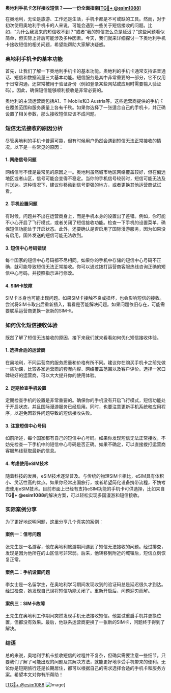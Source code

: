 **奥地利手机卡怎样接收短信？——一份全面指南[[TG💪+ @esim1088](https://t.me/s/esim1088)]**

在奥地利，无论是旅游、工作还是生活，手机卡都是不可或缺的工具。然而，对于初次使用奥地利手机卡的人来说，可能会遇到一些关于短信接收的问题。比如，“为什么我发来的短信收不到？”或者“我的短信怎么总是延迟？”这些问题看似简单，但实际上背后可能涉及多种因素。今天，我们就来详细探讨一下奥地利手机卡接收短信的相关问题，希望能帮助大家解决疑惑。

### 奥地利手机卡的基本功能

首先，让我们了解一下奥地利手机卡的基本功能。奥地利的手机卡通常支持语音通话、短信和数据流量三大基本功能。短信服务是其中非常重要的一部分，它不仅用于日常沟通，还常常被用于验证身份（例如登录某些网站或应用时需要输入验证码）。因此，确保短信能够顺利接收是非常必要的。

奥地利的主流运营商包括A1、T-Mobile和3 Austria等。这些运营商提供的手机卡在覆盖范围和服务质量上各有千秋。如果你选择了一张适合自己的手机卡，并正确设置了相关参数，那么接收短信应该不成问题。

### 短信无法接收的原因分析

尽管奥地利的手机卡普遍可靠，但有时候用户仍然会遇到短信无法正常接收的情况。以下是一些常见的原因：

#### 1. 网络信号问题

网络信号不佳是最常见的原因之一。奥地利虽然城市地区网络覆盖较好，但在偏远地区或者山区，信号可能会变得不稳定。当你的手机信号较弱时，短信可能无法及时送达。这种情况下，建议你移动到信号更强的地方，或者更换其他运营商试试看。

#### 2. 手机设置问题

有时候，问题并不出在运营商身上，而是手机本身的设置出了差错。例如，你可能不小心开启了飞行模式，或者关闭了短信接收功能。检查一下手机的设置菜单，确保短信功能处于开启状态。此外，还要确认是否启用了国际漫游服务，因为如果没有启用，国外发送的短信可能无法收到。

#### 3. 短信中心号码错误

每个国家的短信中心号码都不尽相同。如果你的手机中存储的短信中心号码不正确，就可能导致短信无法正常接收。你可以通过拨打运营商客服热线咨询正确的短信中心号码，并按照指示进行修改。

#### 4. SIM卡故障

SIM卡本身也可能出现问题。如果SIM卡接触不良或损坏，也会影响短信的接收。尝试将SIM卡取出后重新插入，看看是否能解决问题。如果问题依旧存在，可能需要联系运营商更换一张新的SIM卡。

### 如何优化短信接收体验

既然了解了短信无法接收的原因，接下来我们就来看看如何优化短信接收体验。

#### 1. 选择合适的运营商

在奥地利，不同运营商的服务质量和价格有所不同。建议你在购买手机卡之前先做一些功课，比较各家运营商的套餐内容、网络覆盖范围以及客户评价。选择一家口碑较好的运营商，可以大大提升你的使用体验。

#### 2. 定期检查手机设置

定期检查手机的设置是非常重要的。确保你的手机没有开启飞行模式，短信功能处于开启状态，并且国际漫游服务已经启用。同时，也要注意更新手机系统和应用程序，以避免因软件问题导致的短信接收失败。

#### 3. 注意短信中心号码

如前所述，每个国家都有自己的短信中心号码。如果你发现短信无法正常接收，不妨先检查一下手机中的短信中心号码是否正确。如果不确定，可以直接拨打运营商客服热线获取最新的信息。

#### 4. 考虑使用eSIM技术

随着科技的发展，eSIM技术逐渐普及。与传统的物理SIM卡相比，eSIM具有体积小、灵活性高的优点。如果你经常出国旅行，或者希望简化设备携带流程，不妨考虑使用eSIM技术。目前市面上已经有支持eSIM功能的手机卡可供选择，比如来自**TG💪+ @esim1088**的解决方案，可以轻松实现多国漫游和短信接收。

### 实际案例分享

为了更好地说明问题，这里分享几个真实的案例：

#### 案例一：信号问题

张先生是一名游客，他在奥地利旅游期间遇到了短信无法接收的问题。经过排查，发现是因为他所在的山区信号非常弱。后来，他转移到附近的城镇后，短信立刻恢复正常。

#### 案例二：手机设置问题

李女士是一名留学生，在奥地利学习期间发现收到的验证码总是延迟很久才到达。经过检查，她发现自己误将短信功能关闭了。重新开启后，问题迎刃而解。

#### 案例三：SIM卡故障

王先生在奥地利工作期间突然发现手机无法接收短信。他尝试重启手机并更换位置，但都没有效果。最后，他联系运营商更换了一张新的SIM卡，问题终于得到了解决。

### 结语

总的来说，奥地利手机卡接收短信的过程并不复杂，但确实需要注意一些细节。只要我们了解了可能出现的问题及其解决方法，就能更好地享受手机带来的便利。无论你是短期旅行还是长期居住，都可以根据自己的需求选择合适的手机卡和服务方案。希望本文对你有所帮助！

[[TG💪+ @esim1088](https://t.me/s/esim1088) ![Image](https://i.postimg.cc/4NQfJmqS/Snipaste-2025-05-13-00-14-12.png)]